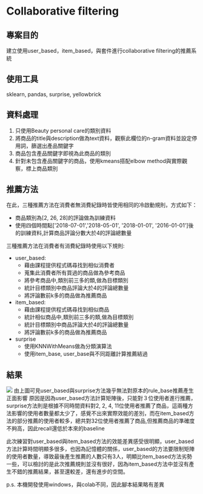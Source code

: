 # Collaborative filtering

## 專案目的
建立使用user_based，item_based，與套件進行collaborative filtering的推薦系統

## 使用工具
sklearn, pandas, surprise, yellowbrick

## 資料處理

1. 只使用Beauty personal care的類別資料
2. 將商品的title與description做為text資料，觀察此欄位的n-gram資料並設定停用詞，篩選出產品關鍵字
3. 商品包含產品關鍵字即視為此商品的類別
4. 針對未包含產品關鍵字的商品，使用kmeans搭配elbow method與實際觀察，標上商品類別
## 推薦方法
在此，三種推薦方法在消費者無消費紀錄時皆使用相同的冷啟動規則，方式如下：
* 商品類別為[2, 26, 28]的評論做為訓練資料
* 使用四個時間點['2018-07-01','2018-05-01', '2018-01-01', '2016-01-01']後的訓練資料,計算商品評論分數大於4的評論總數量

三種推薦方法在消費者有消費紀錄時使用以下規則:
* user_based:
    * 藉由課程提供程式碼尋找到相似消費者
    * 蒐集此消費者所有買過的商品做為參考商品
    * 將參考商品中,類別前三多的類,做為目標類別
    * 統計目標類別中商品評論大於4的評論總數量
    * 將評論數前k多的商品做為推薦商品
* item_based:
    * 藉由課程提供程式碼尋找到相似商品
    * 統計相似商品中,類別前三多的類,做為目標類別
    * 統計目標類別中商品評論大於4的評論總數量
    * 將評論數前k多的商品做為推薦商品
* surprise
    * 使用KNNWithMeans做為分類演算法
    * 使用item_base, user_base與不同距離計算推薦結過
## 結果

![](https://i.imgur.com/Disc5Ev.png)
由上圖可見user_based與surprise方法幾乎無法對原本的rule_base推薦產生正面影響
原因是因為user_based方法計算矩陣後，只能對３位使用者進行推薦，surprise方法則是根據不同時間資料對2, 2, 4, 11位使用者推薦了商品，這兩種方法影響的使用者數量都太少了，感覺不出來實際效能的差別，而在item_based方法的部分推薦的使用者較多，總共對32位使用者推薦了商品,但推薦商品的準確度不夠高，因此recall還低於本來的baseline

此次練習對user_based與item_based方法的效能差異感受很明顯，user_based方法計算時間明顯多很多，也因為記憶體的關係，user_based的方法要限制矩陣的使用者數量，導致最後產生推薦的人數只有3人，明顯比item_based方法劣勢一些，可以檢討的是此次推薦規則並沒有很好，因為item_based方法中並沒有產生不錯的推薦結果，甚至還較差，還有進步的空間。

p.s. 本機開發使用windows，與colab不同，因此腳本結果略有差異
